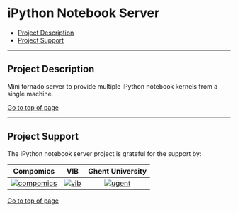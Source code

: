 # iPython Notebook Server

 * [Project Description](#project-description)
 * [Project Support](#project-support)

----

## Project Description

Mini tornado server to provide multiple iPython notebook kernels from a single machine.

[Go to top of page](#ipython-notebook-server)

----

## Project Support

The iPython notebook server project is grateful for the support by:

| Compomics | VIB | Ghent University|
|:--:|:--:|:--:|
| [![compomics](http://genesis.ugent.be/public_data/image/compomics.png)](http://www.compomics.com) | [![vib](http://genesis.ugent.be/public_data/image/vib.png)](http://www.vib.be) | [![ugent](http://genesis.ugent.be/public_data/image/ugent.png)](http://www.ugent.be/en) |

[Go to top of page](#ipython-notebook-server)

